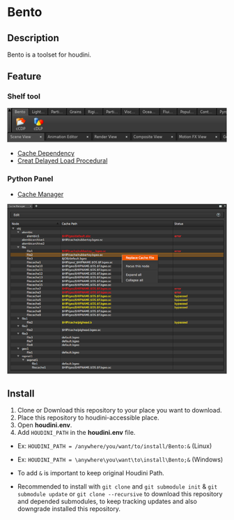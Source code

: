 Bento
====================

## Description
Bento is a toolset for houdini.


## Feature

### Shelf tool

![alt tag](docs/img/ss_shelf_tool_0002.png)

* [Cache Dependency](docs/cacheDependency.md)
* [Creat Delayed Load Procedural](docs/create-dlp.md)

### Python Panel

* [Cache Manager](docs/cacheManager.md)

![alt tag](docs/img/ss_cache_manager_0001.png)

## Install
1. Clone or Download this repository to your place you want to download.
2. Place this repository to houdini-accessible place.
3. Open **houdini.env**.
4. Add `HOUDINI_PATH` in the **houdini.env** file.
  * Ex: `HOUDINI_PATH = /anywhere/you/want/to/install/Bento:&` (Linux)
  * Ex: `HOUDINI_PATH = \anywhere\you\want\to\install\Bento;&` (Windows)
  * To add `&` is important to keep original Houdini Path.


* Recommended to install with `git clone` and `git submodule init` & `git submodule update` or `git clone --recursive` to download this repository and depended submodules, to keep tracking updates and also downgrade installed this repository.
